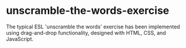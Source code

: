 # unscramble-the-words-exercise
The typical ESL 'unscramble the words' exercise has been implemented using drag-and-drop functionality, designed with HTML, CSS, and JavaScript.
